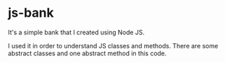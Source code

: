 # js-bank
It's a simple bank that I created using Node JS.

I used it in order to understand JS classes and methods. There are some abstract classes and one abstract method in this code.
